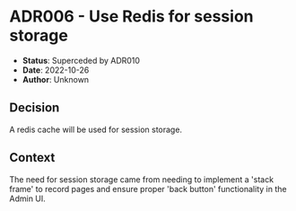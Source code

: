 # ADR006 - Use Redis for session storage

- **Status**: Superceded by ADR010
- **Date**: 2022-10-26
- **Author**: Unknown

## Decision

A redis cache will be used for session storage.

## Context

The need for session storage came from needing to implement a 'stack frame' to
record pages and ensure proper 'back button' functionality in the Admin UI.